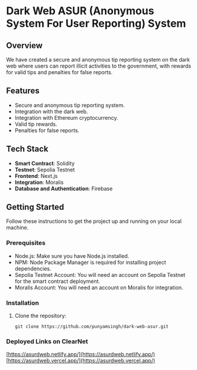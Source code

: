 # Dark Web ASUR (Anonymous System For User Reporting) System

## Overview

We have created a secure and anonymous tip reporting system on the dark web where users can report illicit activities to the government, with rewards for valid tips and penalties for false reports.



## Features

- Secure and anonymous tip reporting system.
- Integration with the dark web.
- Integration with Ethereum cryptocurrency.
- Valid tip rewards.
- Penalties for false reports.

## Tech Stack

- **Smart Contract**: Solidity
- **Testnet**: Sepolia Testnet
- **Frontend**: Next.js
- **Integration**: Moralis
- **Database and Authentication**: Firebase

## Getting Started

Follow these instructions to get the project up and running on your local machine.

### Prerequisites

- Node.js: Make sure you have Node.js installed.
- NPM: Node Package Manager is required for installing project dependencies.
- Sepolia Testnet Account: You will need an account on Sepolia Testnet for the smart contract deployment.
- Moralis Account: You will need an account on Moralis for integration.

### Installation

1. Clone the repository:

   ```shell
   git clone https://github.com/punyamsingh/dark-web-asur.git

### Deployed Links on ClearNet
[https://asurdweb.netlify.app/](https://asurdweb.netlify.app/)
[https://asurdweb.vercel.app/](https://asurdweb.vercel.app/)
